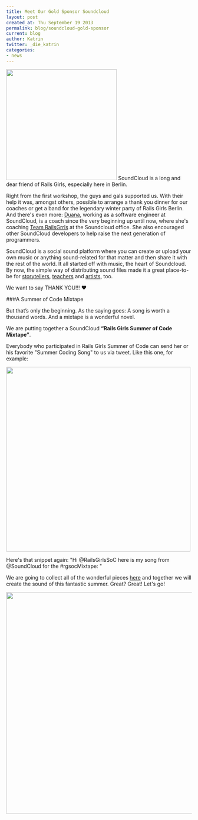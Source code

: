 ```yaml
---
title: Meet Our Gold Sponsor Soundcloud
layout: post
created_at: Thu September 19 2013
permalink: blog/soundcloud-gold-sponsor
current: blog
author: Katrin
twitter: _die_katrin
categories:
- news
---
```



<img src="https://f.cloud.github.com/assets/2246045/1172169/a2173858-2119-11e3-96e3-35aa2f5dc514.png" width="300">
SoundCloud is a long and dear friend of Rails Girls, especially here in Berlin.

Right from the first workshop, the guys and gals supported us. With their help it was, amongst others, possible to arrange a thank you dinner for our coaches or get a band for the legendary winter party of Rails Girls Berlin. And there's even more: [Duana](https://twitter.com/starkcoffee), working as a software engineer at SoundCloud, is a coach since the very beginning up until now, where she's coaching [Team RailsGrrls](https://teams.railsgirlssummerofcode.org/teams/3) at the Soundcloud office. She also encouraged other SoundCloud developers to help raise the next generation of programmers.

SoundCloud is a social sound platform where you can create or upload your own music or anything sound-related for that matter and then share it with the rest of the world. It all started off with music, the heart of Soundcloud. By now, the simple way of distributing sound files made it a great place-to-be for [storytellers](https://soundcloud.com/explore/storytelling), [teachers](https://soundcloud.com/explore/learning) and [artists](https://soundcloud.com/explore/arts%2Bentertainment), too.

We want to say THANK YOU!!! &hearts;

###A Summer of Code Mixtape

But that’s only the beginning. As the saying goes: A song is worth a thousand words. And a mixtape is a wonderful novel.

We are putting together a SoundCloud **“Rails Girls Summer of Code Mixtape”**.

Everybody who participated in Rails Girls Summer of Code can send her or his favorite "Summer Coding Song" to us via tweet. Like this one, for example:

<img src="https://f.cloud.github.com/assets/1711357/1171784/f91a96dc-210e-11e3-8e6e-350a71c329f8.png" width="500">

Here's that snippet again:
"Hi @RailsGirlsSoC here is my song from @SoundCloud for the #rgsocMixtape: "

We are going to collect all of the wonderful pieces [here](https://soundcloud.com/railsgirlssummerofcode)  and together we will create the sound of this fantastic summer. Great? Great! Let's go!

<img src="https://f.cloud.github.com/assets/2246045/1172208/c6e5cd2e-211a-11e3-888c-66c5c37426f7.png" width="600">
